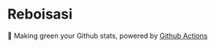 # Reboisasi

🌳 Making green your Github stats, powered by [Github Actions](https://github.com/features/actions)